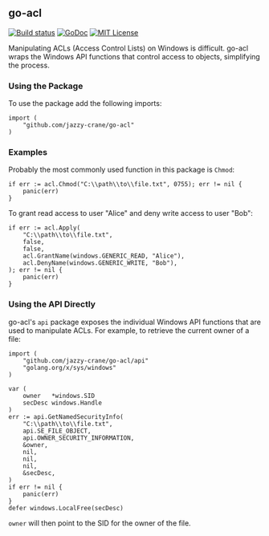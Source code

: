 ## go-acl

[![Build status](https://ci.appveyor.com/api/projects/status/rbdyu7c39o2j0ru9?svg=true)](https://ci.appveyor.com/project/nathan-osman/go-acl)
[![GoDoc](https://godoc.org/github.com/jazzy-crane/go-acl?status.svg)](https://godoc.org/github.com/jazzy-crane/go-acl)
[![MIT License](http://img.shields.io/badge/license-MIT-9370d8.svg?style=flat)](http://opensource.org/licenses/MIT)

Manipulating ACLs (Access Control Lists) on Windows is difficult. go-acl wraps the Windows API functions that control access to objects, simplifying the process.

### Using the Package

To use the package add the following imports:

    import (
        "github.com/jazzy-crane/go-acl"
    )

### Examples

Probably the most commonly used function in this package is `Chmod`:

    if err := acl.Chmod("C:\\path\\to\\file.txt", 0755); err != nil {
        panic(err)
    }

To grant read access to user "Alice" and deny write access to user "Bob":

    if err := acl.Apply(
        "C:\\path\\to\\file.txt",
        false,
        false,
        acl.GrantName(windows.GENERIC_READ, "Alice"),
        acl.DenyName(windows.GENERIC_WRITE, "Bob"),
    ); err != nil {
        panic(err)
    }

### Using the API Directly

go-acl's `api` package exposes the individual Windows API functions that are used to manipulate ACLs. For example, to retrieve the current owner of a file:

    import (
        "github.com/jazzy-crane/go-acl/api"
        "golang.org/x/sys/windows"
    )

    var (
        owner   *windows.SID
        secDesc windows.Handle
    )
    err := api.GetNamedSecurityInfo(
        "C:\\path\\to\\file.txt",
        api.SE_FILE_OBJECT,
        api.OWNER_SECURITY_INFORMATION,
        &owner,
        nil,
        nil,
        nil,
        &secDesc,
    )
    if err != nil {
        panic(err)
    }
    defer windows.LocalFree(secDesc)

`owner` will then point to the SID for the owner of the file.
